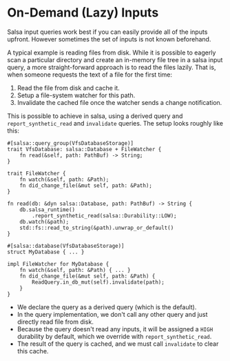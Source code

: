 # On-Demand (Lazy) Inputs

Salsa input queries work best if you can easily provide all of the inputs upfront.
However sometimes the set of inputs is not known beforehand.

A typical example is reading files from disk.
While it is possible to eagerly scan a particular directory and create an in-memory file tree in a salsa input query, a more straight-forward approach is to read the files lazily.
That is, when someone requests the text of a file for the first time:

1. Read the file from disk and cache it.
2. Setup a file-system watcher for this path.
3. Invalidate the cached file once the watcher sends a change notification.

This is possible to achieve in salsa, using a derived query and `report_synthetic_read` and `invalidate` queries.
The setup looks roughly like this:

```rust,ignore
#[salsa::query_group(VfsDatabaseStorage)]
trait VfsDatabase: salsa::Database + FileWatcher {
    fn read(&self, path: PathBuf) -> String;
}

trait FileWatcher {
    fn watch(&self, path: &Path);
    fn did_change_file(&mut self, path: &Path);
}

fn read(db: &dyn salsa::Database, path: PathBuf) -> String {
    db.salsa_runtime()
        .report_synthetic_read(salsa::Durability::LOW);
    db.watch(&path);
    std::fs::read_to_string(&path).unwrap_or_default()
}

#[salsa::database(VfsDatabaseStorage)]
struct MyDatabase { ... }

impl FileWatcher for MyDatabase {
    fn watch(&self, path: &Path) { ... }
    fn did_change_file(&mut self, path: &Path) {
        ReadQuery.in_db_mut(self).invalidate(path);
    }
}
```

* We declare the query as a derived query (which is the default).
* In the query implementation, we don't call any other query and just directly read file from disk.
* Because the query doesn't read any inputs, it will be assigned a `HIGH` durability by default, which we override with `report_synthetic_read`.
* The result of the query is cached, and we must call `invalidate` to clear this cache.
